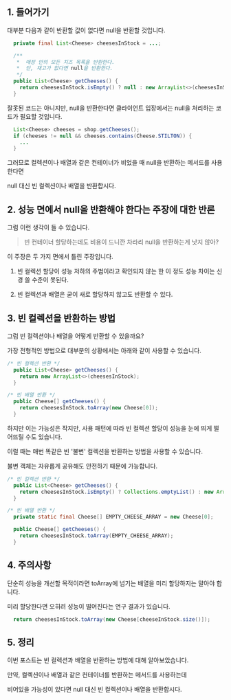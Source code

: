 ## 1. 들어가기

대부분 다음과 같이 반환할 값이 없다면 null을 반환할 것입니다.

```java
  private final List<Cheese> cheesesInStock = ...;

  /**
   *  매장 안의 모든 치즈 목록을 반환한다.
   *  단, 재고가 없다면 null을 반환한다. 
   */
  public List<Cheese> getCheeses() {
    return cheesesInStock.isEmpty() ? null : new ArrayList<>(cheesesInStock);
  }
```

잘못된 코드는 아니지만, null을 반환한다면 클라이언트 입장에서는 null을 처리하는 코드가 필요할 것입니다.

```java
  List<Cheese> cheeses = shop.getCheeses();
  if (cheeses != null && cheeses.contains(Cheese.STILTON)) {
    ...
  }
```

그러므로 컬렉션이나 배열과 같은 컨테이너가 비었을 때 null을 반환하는 메서드를 사용한다면

null 대신 빈 컬렉션이나 배열을 반환합시다.

## 2. 성능 면에서 null을 반환해야 한다는 주장에 대한 반론

그럼 이런 생각이 들 수 있습니다.

> 빈 컨테이너 할당하는데도 비용이 드니깐 차라리 null을 반환하는게 낫지 않아?

이 주장은 두 가지 면에서 틀린 주장입니다.

1. 빈 컬렉션 할당이 성능 저하의 주범이라고 확인되지 않는 한 이 정도 성능 차이는 신경 쓸 수준이 못된다.

2. 빈 컬렉션과 배열은 굳이 새로 할당하지 않고도 반환할 수 있다.

## 3. 빈 컬렉션을 반환하는 방법

그럼 빈 컬렉션이나 배열을 어떻게 반환할 수 있을까요?

가장 전형적인 방법으로 대부분의 상황에서는 아래와 같이 사용할 수 있습니다.

```java
/* 빈 컬렉션 반환 */
  public List<Cheese> getCheeses() {
    return new ArrayList<>(cheesesInStock);
  }

/* 빈 배열 반환 */
  public Cheese[] getCheeses() {
    return cheesesInStock.toArray(new Cheese[0]);
  }
```

하지만 이는 가능성은 작지만, 사용 패턴에 따라 빈 컬렉션 할당이 성능을 눈에 띄게 떨어뜨릴 수도 있습니다.

이럴 때는 매번 똑같은 빈 '불변' 컬렉션을 반환하는 방법을 사용할 수 있습니다.

불변 객체는 자유롭게 공유해도 안전하기 때문에 가능합니다.

```java
/* 빈 컬렉션 반환 */
  public List<Cheese> getCheeses() {
    return cheesesInStock.isEmpty() ? Collections.emptyList() : new ArrayList<>(cheesesInStock);
  }

/* 빈 배열 반환 */
  private static final Cheese[] EMPTY_CHEESE_ARRAY = new Cheese[0];

  public Cheese[] getCheeses() {
    return cheesesInStock.toArray(EMPTY_CHEESE_ARRAY);
  }
```

## 4. 주의사항

단순히 성능을 개선할 목적이라면 toArray에 넘기는 배열을 미리 할당하지는 말아야 합니다.

미리 할당한다면 오히려 성능이 떨어진다는 연구 결과가 있습니다.

```java
  return cheesesInStock.toArray(new Cheese[cheeseInStock.size()]);
```

## 5. 정리

이번 포스트는 빈 컬렉션과 배열을 반환하는 방법에 대해 알아보았습니다.

만약, 컬렉션이나 배열과 같은 컨테이너를 반환하는 메서드를 사용하는데

비어있을 가능성이 있다면 null 대신 빈 컬렉션이나 배열을 반환합시다.